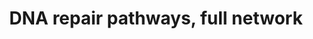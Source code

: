---
annotations:
- id: PW:0000099
  parent: regulatory pathway
  type: Pathway Ontology
  value: DNA repair pathway
authors:
- Daisydx
- Diazflorese
- Egonw
- Marvin M2
- DeSl
- Khanspers
- Eweitz
description: DNA Repair Pathways Full Network
last-edited: 2021-05-22
organisms:
- Homo sapiens
redirect_from:
- /index.php/Pathway:WP4946
- /instance/WP4946
revision: null
schema-jsonld:
- '@context': https://schema.org/
  '@id': https://wikipathways.github.io/pathways/WP4946.html
  '@type': Dataset
  creator:
    '@type': Organization
    name: WikiPathways
  description: DNA Repair Pathways Full Network
  keywords:
  - ''
  - APEX1
  - APEX2
  - ATM
  - ATR
  - Alternative End-Joining (Alt-EJ)
  - BRCA1
  - BRCA2
  - Base Excision Repair (BER)
  - CCNH
  - CDK7
  - CETN2
  - CHEK1
  - CUL4A
  - CUL4B
  - DCLRE1C
  - DDB1
  - DDB2
  - DNA Repair Pathways
  - ERCC1
  - ERCC2
  - ERCC3
  - ERCC4
  - ERCC5
  - ERCC6
  - ERCC8
  - EXO1
  - FAAP100
  - FAAP24
  - FAN1
  - FANCA
  - FANCB
  - FANCC
  - FANCD2
  - FANCE
  - FANCF
  - FANCG
  - FANCI
  - FANCJ
  - FANCL
  - FANCM
  - FANCN
  - FEN1
  - Fanconi Anemia Pathway (FA)
  - GTF2H1
  - GTF2H2
  - GTF2H3
  - GTF2H4
  - GTF2H5
  - H2AX
  - HMGB1
  - 'Homologous Recombination '
  - LIG1
  - LIG3
  - LIG4
  - MBD4
  - MGMT
  - MHF1
  - MHF2
  - MLH1
  - MNAT1
  - MPG
  - MRE11
  - MRE11A
  - MSH2
  - MSH3
  - MSH6
  - MUTYH
  - 'Methyl-Guanine DNA '
  - Methyltransferase (MGMT)
  - Mismatch Repair (MMR)
  - NBN
  - NEIL2
  - NEIL3
  - NHEJ1
  - NTHL1
  - Non-Homologous End Joining (NHEJ)
  - Nucleotide Excision Repair (NER)
  - OGG1
  - PARP1
  - PARP2
  - PCNA
  - PMS2
  - PNKP
  - POLB
  - POLD1
  - POLD2
  - POLD3
  - POLD4
  - POLE
  - POLE2
  - POLE3
  - POLE4
  - POLH
  - POLI
  - POLK
  - POLL
  - POLM
  - PRKDC
  - RAD23A
  - RAD23B
  - RAD50
  - RAD51
  - RAD51C
  - RAD52
  - RAD54B
  - RAP1A
  - RBX1
  - REV1
  - REV3L
  - RFC1
  - RFC2
  - RFC3
  - RFC4
  - RFC5
  - RPA1
  - RPA2
  - RPA3
  - Repair (HR)
  - SMUG1
  - TDG
  - TERF2
  - Trans-Lesion Synthesis (TLS)
  - UAF1
  - UNG
  - USP1
  - WRN
  - XPA
  - XPC
  - XRCC1
  - XRCC4
  - XRCC5
  - XRCC6
  - XRS2
  license: CC0
  name: DNA repair pathways, full network
seo: CreativeWork
title: DNA repair pathways, full network
wpid: WP4946
---